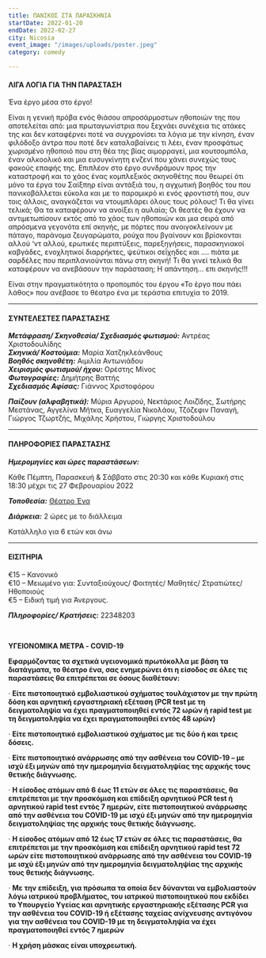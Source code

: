 ```yaml
---
title: ΠΑΝΙΚΟΣ ΣΤΑ ΠΑΡΑΣΚΗΝΙΑ
startDate: 2022-01-20
endDate: 2022-02-27
city: Nicosia
event_image: "/images/uploads/poster.jpeg"
category: comedy

---
```

#### ΛΙΓΑ ΛΟΓΙΑ ΓΙΑ ΤΗΝ ΠΑΡΑΣΤΑΣΗ

Ένα έργο μέσα στο έργο!

Είναι η γενική πρόβα ενός θιάσου απροσάρμοστων ηθοποιών της που αποτελείται από: μια πρωταγωνίστρια που ξεχνάει συνέχεια τις ατάκες της και δεν καταφέρνει ποτέ να συγχρονίσει τα λόγια με την κίνηση, έναν φιλόδοξο άντρα που ποτέ δεν καταλαβαίνεις τι λέει, έναν προσφάτως χωρισμένο ηθοποιό που στη θέα της βίας αιμορραγεί, μια κουτσομπόλα, έναν αλκοολικό και μια ευσυγκίνητη ενζενί που χάνει συνεχώς τους φακούς επαφής της. Επιπλέον στο έργο συνδράμουν προς την καταστροφή και το χάος ένας κομπλεξικός σκηνοθέτης που θεωρεί ότι μόνο τα έργα του Σαίξπηρ είναι αντάξιά του, η αγχωτική βοηθός του που πανικοβάλλεται εύκολα και με το παραμικρό κι ενός φροντιστή που, συν τοις άλλοις, αναγκάζεται να ντουμπλάρει όλους τους ρόλους! Τι θα γίνει τελικά; Θα τα καταφέρουν να ανοίξει η αυλαία; Οι θεατές θα έχουν να αντιμετωπίσουν εκτός από το χάος των ηθοποιών και μια σειρά από απρόσμενα γεγονότα επί σκηνής, με πόρτες που ανοιγοκλείνουν με πάταγο, παράνομα ζευγαρώματα, ρούχα που βγαίνουν και βρίσκονται αλλού ‘ντ αλλού, ερωτικές περιπτύξεις, παρεξηγήσεις, παρασκηνιακοί καβγάδες, ενοχλητικοί διαρρήκτες, ψεύτικοι σεΐχηδες και …. πιάτα με σαρδέλες που περιπλανιούνται πάνω στη σκηνή! Τι θα γινεί τελικά θα καταφέρουν να ανεβάσουν την παράσταση; Η απάντηση… επι σκηνής!!!

Είναι στην πραγματικότητα ο προπομπός του έργου «Το έργο που πάει λάθος» που ανέβασε το θέατρο ένα με τεράστια επιτυχία το 2019.

***

#### ΣΥΝΤΕΛΕΣΤΕΣ ΠΑΡΑΣΤΑΣΗΣ

**_Μετάφραση/ Σκηνοθεσία/ Σχεδιασμός φωτισμού:_** Αντρέας Χριστοδουλίδης  
**_Σκηνικά/ Κοστούμια:_** Μαρία Χατζηκλεάνθους  
**_Βοηθός σκηνοθέτη:_** Αιμιλία Αντωνιάδου  
**_Χειρισμός φωτισμού/ ήχου:_** Ορέστης Μίνος  
**_Φωτογραφίες:_** Δημήτρης Βαττής  
**_Σχεδιασμός Αφίσας:_** Γιάννος Χριστοφόρου

**_Παίζουν (αλφαβητικά):_** Μύρια Αργυρού, Νεκτάριος Λοιζϊδης, ­­­­­­­­­­­­­­­­­­Σωτήρης Μεστάνας, Αγγελίνα Μήτκα, Ευαγγελία Νικολάου, Τζόζεφιν Παναγή, Γιώργος Τζωρτζής, Μιχάλης Χρήστου, Γιώργης Χριστοδούλου

***

#### ΠΛΗΡΟΦΟΡΙΕΣ ΠΑΡΑΣΤΑΣΗΣ

**_Ημερομηνίες και ώρες παραστάσεων:_**

Κάθε Πέμπτη, Παρασκευή & Σάββατο στις 20:30 και κάθε Κυριακή στις 18:30 μέχρι τις 27 Φεβρουαρίου 2022

**_Τοποθεσία:_** [Θέατρο Ένα](https://www.google.com/maps/place/%CE%98%CE%AD%CE%B1%CF%84%CF%81%CE%BF+%CE%88%CE%BD%CE%B1/@35.1748002,33.3691321,16.74z/data=!4m5!3m4!1s0x14de17d610346927:0x63d4f1251d13c850!8m2!3d35.1748349!4d33.3711574 "https://www.google.com/maps/place/%CE%98%CE%AD%CE%B1%CF%84%CF%81%CE%BF+%CE%88%CE%BD%CE%B1/@35.1748002,33.3691321,16.74z/data=!4m5!3m4!1s0x14de17d610346927:0x63d4f1251d13c850!8m2!3d35.1748349!4d33.3711574")

**_Διάρκεια:_** 2 ώρες με το διάλλειμα

Κατάλληλο για 6 ετών και άνω

***

#### ΕΙΣΙΤΗΡΙΑ

€15 – Κανονικό  
€10 – Μειωμένο για: Συνταξιούχους/ Φοιτητές/ Μαθητές/ Στρατιώτες/ Ηθοποιούς  
€5 – Ειδική τιμή για Άνεργους.

**_Πληροφορίες/ Κρατήσεις:_** 22348203

​

**ΥΓΕΙΟΝΟΜΙΚΑ ΜΕΤΡΑ - COVID-19**

**Εφαρμόζοντας τα σχετικά υγειονομικά πρωτόκολλα με βάση τα διατάγματα, το θέατρο ένα, σας ενημερώνει ότι η είσοδος σε όλες τις παραστάσεις θα επιτρέπεται σε όσους διαθέτουν:**

· **Είτε πιστοποιητικό εμβολιαστικού σχήματος τουλάχιστον με την πρώτη δόση και αρνητική εργαστηριακή εξέταση (PCR test με τη δειγματοληψία να έχει πραγματοποιηθεί εντός 72 ωρών ή rapid test με τη δειγματοληψία να έχει πραγματοποιηθεί εντός 48 ωρών)**

· **Είτε πιστοποιητικό εμβολιαστικού σχήματος με τις δύο ή και τρεις δόσεις.**

· **Είτε πιστοποιητικό ανάρρωσης από την ασθένεια του COVID-19 – με ισχύ έξι μηνών από την ημερομηνία δειγματοληψίας της αρχικής τους θετικής διάγνωσης.**

· **Η είσοδος ατόμων από 6 έως 11 ετών σε όλες τις παραστάσεις, θα επιτρέπεται με την προσκόμιση και επίδειξη αρνητικού PCR test ή αρνητικού rapid test εντός 7 ημερών, είτε πιστοποιητικού ανάρρωσης από την ασθένεια του COVID-19 με ισχύ έξι μηνών από την ημερομηνία δειγματοληψίας της αρχικής τους θετικής διάγνωσης.**

· **Η είσοδος ατόμων από 12 έως 17 ετών σε όλες τις παραστάσεις, θα επιτρέπεται με την προσκόμιση και επίδειξη αρνητικού rapid test 72 ωρών είτε πιστοποιητικού ανάρρωσης από την ασθένεια του COVID-19 με ισχύ έξι μηνών από την ημερομηνία δειγματοληψίας της αρχικής τους θετικής διάγνωσης.**

· **Με την επίδειξη, για πρόσωπα τα οποία δεν δύνανται να εμβολιαστούν λόγω ιατρικού προβλήματος, του ιατρικού πιστοποιητικού που εκδίδει το Υπουργείο Υγείας και αρνητικής εργαστηριακής εξέτασης PCR για την ασθένεια του COVID-19 ή εξέτασης ταχείας ανίχνευσης αντιγόνου για την ασθένεια του COVID-19 με τη δειγματοληψία να έχει πραγματοποιηθεί εντός 7 ημερών**

· **Η χρήση μάσκας είναι υποχρεωτική.**